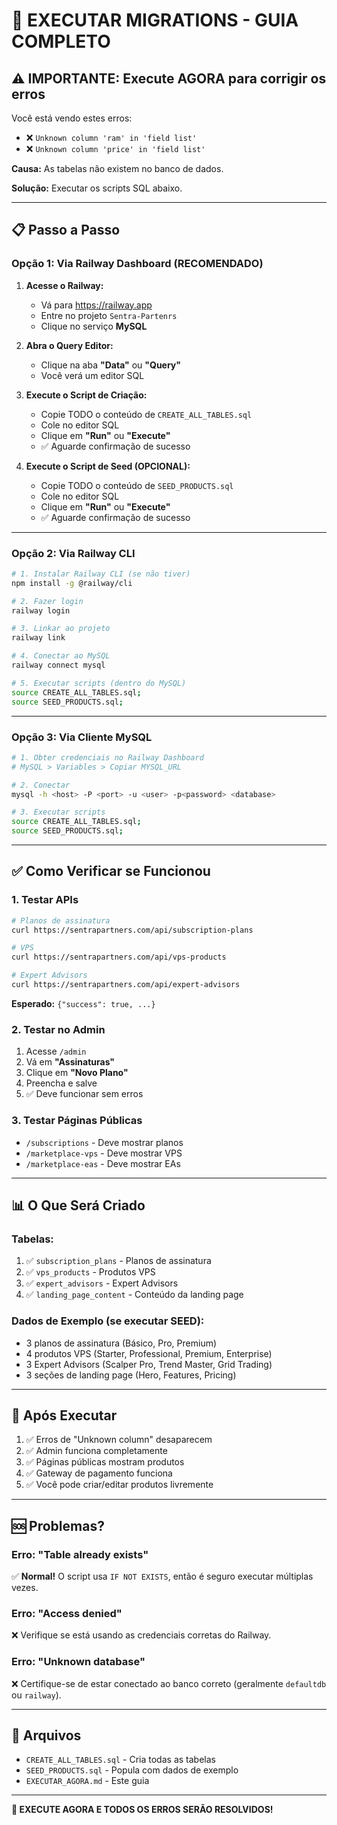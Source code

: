 # 🚀 EXECUTAR MIGRATIONS - GUIA COMPLETO

## ⚠️ IMPORTANTE: Execute AGORA para corrigir os erros

Você está vendo estes erros:
- ❌ `Unknown column 'ram' in 'field list'`
- ❌ `Unknown column 'price' in 'field list'`

**Causa:** As tabelas não existem no banco de dados.

**Solução:** Executar os scripts SQL abaixo.

---

## 📋 Passo a Passo

### **Opção 1: Via Railway Dashboard (RECOMENDADO)**

1. **Acesse o Railway:**
   - Vá para https://railway.app
   - Entre no projeto `Sentra-Partenrs`
   - Clique no serviço **MySQL**

2. **Abra o Query Editor:**
   - Clique na aba **"Data"** ou **"Query"**
   - Você verá um editor SQL

3. **Execute o Script de Criação:**
   - Copie TODO o conteúdo de `CREATE_ALL_TABLES.sql`
   - Cole no editor SQL
   - Clique em **"Run"** ou **"Execute"**
   - ✅ Aguarde confirmação de sucesso

4. **Execute o Script de Seed (OPCIONAL):**
   - Copie TODO o conteúdo de `SEED_PRODUCTS.sql`
   - Cole no editor SQL
   - Clique em **"Run"** ou **"Execute"**
   - ✅ Aguarde confirmação de sucesso

---

### **Opção 2: Via Railway CLI**

```bash
# 1. Instalar Railway CLI (se não tiver)
npm install -g @railway/cli

# 2. Fazer login
railway login

# 3. Linkar ao projeto
railway link

# 4. Conectar ao MySQL
railway connect mysql

# 5. Executar scripts (dentro do MySQL)
source CREATE_ALL_TABLES.sql;
source SEED_PRODUCTS.sql;
```

---

### **Opção 3: Via Cliente MySQL**

```bash
# 1. Obter credenciais no Railway Dashboard
# MySQL > Variables > Copiar MYSQL_URL

# 2. Conectar
mysql -h <host> -P <port> -u <user> -p<password> <database>

# 3. Executar scripts
source CREATE_ALL_TABLES.sql;
source SEED_PRODUCTS.sql;
```

---

## ✅ Como Verificar se Funcionou

### **1. Testar APIs**

```bash
# Planos de assinatura
curl https://sentrapartners.com/api/subscription-plans

# VPS
curl https://sentrapartners.com/api/vps-products

# Expert Advisors
curl https://sentrapartners.com/api/expert-advisors
```

**Esperado:** `{"success": true, ...}`

### **2. Testar no Admin**

1. Acesse `/admin`
2. Vá em **"Assinaturas"**
3. Clique em **"Novo Plano"**
4. Preencha e salve
5. ✅ Deve funcionar sem erros

### **3. Testar Páginas Públicas**

- `/subscriptions` - Deve mostrar planos
- `/marketplace-vps` - Deve mostrar VPS
- `/marketplace-eas` - Deve mostrar EAs

---

## 📊 O Que Será Criado

### **Tabelas:**
1. ✅ `subscription_plans` - Planos de assinatura
2. ✅ `vps_products` - Produtos VPS
3. ✅ `expert_advisors` - Expert Advisors
4. ✅ `landing_page_content` - Conteúdo da landing page

### **Dados de Exemplo (se executar SEED):**
- 3 planos de assinatura (Básico, Pro, Premium)
- 4 produtos VPS (Starter, Professional, Premium, Enterprise)
- 3 Expert Advisors (Scalper Pro, Trend Master, Grid Trading)
- 3 seções de landing page (Hero, Features, Pricing)

---

## 🎯 Após Executar

1. ✅ Erros de "Unknown column" desaparecem
2. ✅ Admin funciona completamente
3. ✅ Páginas públicas mostram produtos
4. ✅ Gateway de pagamento funciona
5. ✅ Você pode criar/editar produtos livremente

---

## 🆘 Problemas?

### **Erro: "Table already exists"**
✅ **Normal!** O script usa `IF NOT EXISTS`, então é seguro executar múltiplas vezes.

### **Erro: "Access denied"**
❌ Verifique se está usando as credenciais corretas do Railway.

### **Erro: "Unknown database"**
❌ Certifique-se de estar conectado ao banco correto (geralmente `defaultdb` ou `railway`).

---

## 📝 Arquivos

- `CREATE_ALL_TABLES.sql` - Cria todas as tabelas
- `SEED_PRODUCTS.sql` - Popula com dados de exemplo
- `EXECUTAR_AGORA.md` - Este guia

---

**🚀 EXECUTE AGORA E TODOS OS ERROS SERÃO RESOLVIDOS!**
